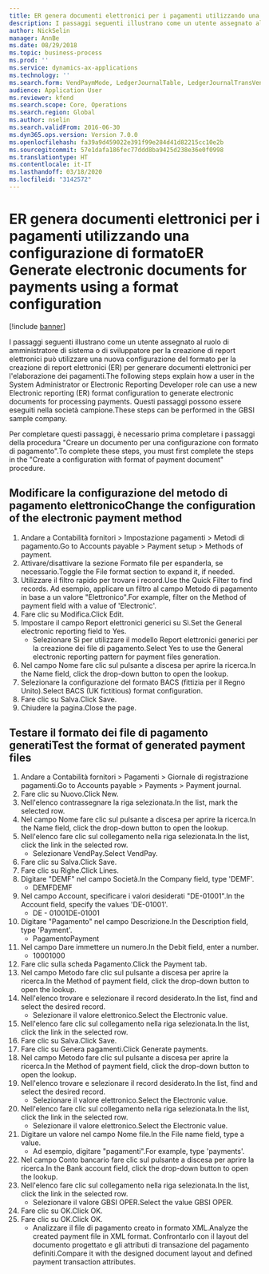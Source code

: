 ```yaml
---
title: ER genera documenti elettronici per i pagamenti utilizzando una configurazione di formato
description: I passaggi seguenti illustrano come un utente assegnato al ruolo di amministratore di sistema o di sviluppatore per la creazione di report elettronici può utilizzare una nuova configurazione del formato per la creazione di report elettronici (ER) per generare documenti elettronici per l'elaborazione dei pagamenti.
author: NickSelin
manager: AnnBe
ms.date: 08/29/2018
ms.topic: business-process
ms.prod: ''
ms.service: dynamics-ax-applications
ms.technology: ''
ms.search.form: VendPaymMode, LedgerJournalTable, LedgerJournalTransVendPaym, BankAccountTableLookUp
audience: Application User
ms.reviewer: kfend
ms.search.scope: Core, Operations
ms.search.region: Global
ms.author: nselin
ms.search.validFrom: 2016-06-30
ms.dyn365.ops.version: Version 7.0.0
ms.openlocfilehash: fa39a9d459022e391f99e284d41d82215cc10e2b
ms.sourcegitcommit: 57e1dafa186fec77ddd8ba9425d238e36e0f0998
ms.translationtype: HT
ms.contentlocale: it-IT
ms.lasthandoff: 03/18/2020
ms.locfileid: "3142572"
---
```

# <a name="er-generate-electronic-documents-for-payments-using-a-format-configuration"></a><span data-ttu-id="f9a73-103">ER genera documenti elettronici per i pagamenti utilizzando una configurazione di formato</span><span class="sxs-lookup"><span data-stu-id="f9a73-103">ER Generate electronic documents for payments using a format configuration</span></span>

[!include [banner](../../includes/banner.md)]

<span data-ttu-id="f9a73-104">I passaggi seguenti illustrano come un utente assegnato al ruolo di amministratore di sistema o di sviluppatore per la creazione di report elettronici può utilizzare una nuova configurazione del formato per la creazione di report elettronici (ER) per generare documenti elettronici per l'elaborazione dei pagamenti.</span><span class="sxs-lookup"><span data-stu-id="f9a73-104">The following steps explain how a user in the System Administrator or Electronic Reporting Developer role can use a new Electronic reporting (ER) format configuration to generate electronic documents for processing payments.</span></span> <span data-ttu-id="f9a73-105">Questi passaggi possono essere eseguiti nella società campione.</span><span class="sxs-lookup"><span data-stu-id="f9a73-105">These steps can be performed in the GBSI sample company.</span></span>

<span data-ttu-id="f9a73-106">Per completare questi passaggi, è necessario prima completare i passaggi della procedura "Creare un documento per una configurazione con formato di pagamento".</span><span class="sxs-lookup"><span data-stu-id="f9a73-106">To complete these steps, you must first complete the steps in the "Create a configuration with format of payment document" procedure.</span></span>


## <a name="change-the-configuration-of-the-electronic-payment-method"></a><span data-ttu-id="f9a73-107">Modificare la configurazione del metodo di pagamento elettronico</span><span class="sxs-lookup"><span data-stu-id="f9a73-107">Change the configuration of the electronic payment method</span></span>
1. <span data-ttu-id="f9a73-108">Andare a Contabilità fornitori > Impostazione pagamenti > Metodi di pagamento.</span><span class="sxs-lookup"><span data-stu-id="f9a73-108">Go to Accounts payable > Payment setup > Methods of payment.</span></span>
2. <span data-ttu-id="f9a73-109">Attivare/disattivare la sezione Formato file per espanderla, se necessario.</span><span class="sxs-lookup"><span data-stu-id="f9a73-109">Toggle the File format section to expand it, if needed.</span></span>
3. <span data-ttu-id="f9a73-110">Utilizzare il filtro rapido per trovare i record.</span><span class="sxs-lookup"><span data-stu-id="f9a73-110">Use the Quick Filter to find records.</span></span> <span data-ttu-id="f9a73-111">Ad esempio, applicare un filtro al campo Metodo di pagamento in base a un valore "Elettronico".</span><span class="sxs-lookup"><span data-stu-id="f9a73-111">For example, filter on the Method of payment field with a value of 'Electronic'.</span></span>
4. <span data-ttu-id="f9a73-112">Fare clic su Modifica.</span><span class="sxs-lookup"><span data-stu-id="f9a73-112">Click Edit.</span></span>
5. <span data-ttu-id="f9a73-113">Impostare il campo Report elettronici generici su Sì.</span><span class="sxs-lookup"><span data-stu-id="f9a73-113">Set the General electronic reporting field to Yes.</span></span>
    * <span data-ttu-id="f9a73-114">Selezionare Sì per utilizzare il modello Report elettronici generici per la creazione dei file di pagamento.</span><span class="sxs-lookup"><span data-stu-id="f9a73-114">Select Yes to use the General electronic reporting pattern for payment files generation.</span></span>  
6. <span data-ttu-id="f9a73-115">Nel campo Nome fare clic sul pulsante a discesa per aprire la ricerca.</span><span class="sxs-lookup"><span data-stu-id="f9a73-115">In the Name field, click the drop-down button to open the lookup.</span></span>
7. <span data-ttu-id="f9a73-116">Selezionare la configurazione del formato BACS (fittizia per il Regno Unito).</span><span class="sxs-lookup"><span data-stu-id="f9a73-116">Select BACS (UK fictitious) format configuration.</span></span>
8. <span data-ttu-id="f9a73-117">Fare clic su Salva.</span><span class="sxs-lookup"><span data-stu-id="f9a73-117">Click Save.</span></span>
9. <span data-ttu-id="f9a73-118">Chiudere la pagina.</span><span class="sxs-lookup"><span data-stu-id="f9a73-118">Close the page.</span></span>

## <a name="test-the-format-of-generated-payment-files"></a><span data-ttu-id="f9a73-119">Testare il formato dei file di pagamento generati</span><span class="sxs-lookup"><span data-stu-id="f9a73-119">Test the format of generated payment files</span></span>
1. <span data-ttu-id="f9a73-120">Andare a Contabilità fornitori > Pagamenti > Giornale di registrazione pagamenti.</span><span class="sxs-lookup"><span data-stu-id="f9a73-120">Go to Accounts payable > Payments > Payment journal.</span></span>
2. <span data-ttu-id="f9a73-121">Fare clic su Nuovo.</span><span class="sxs-lookup"><span data-stu-id="f9a73-121">Click New.</span></span>
3. <span data-ttu-id="f9a73-122">Nell'elenco contrassegnare la riga selezionata.</span><span class="sxs-lookup"><span data-stu-id="f9a73-122">In the list, mark the selected row.</span></span>
4. <span data-ttu-id="f9a73-123">Nel campo Nome fare clic sul pulsante a discesa per aprire la ricerca.</span><span class="sxs-lookup"><span data-stu-id="f9a73-123">In the Name field, click the drop-down button to open the lookup.</span></span>
5. <span data-ttu-id="f9a73-124">Nell'elenco fare clic sul collegamento nella riga selezionata.</span><span class="sxs-lookup"><span data-stu-id="f9a73-124">In the list, click the link in the selected row.</span></span>
    * <span data-ttu-id="f9a73-125">Selezionare VendPay.</span><span class="sxs-lookup"><span data-stu-id="f9a73-125">Select VendPay.</span></span>  
6. <span data-ttu-id="f9a73-126">Fare clic su Salva.</span><span class="sxs-lookup"><span data-stu-id="f9a73-126">Click Save.</span></span>
7. <span data-ttu-id="f9a73-127">Fare clic su Righe.</span><span class="sxs-lookup"><span data-stu-id="f9a73-127">Click Lines.</span></span>
8. <span data-ttu-id="f9a73-128">Digitare "DEMF" nel campo Società.</span><span class="sxs-lookup"><span data-stu-id="f9a73-128">In the Company field, type 'DEMF'.</span></span>
    * <span data-ttu-id="f9a73-129">DEMF</span><span class="sxs-lookup"><span data-stu-id="f9a73-129">DEMF</span></span>  
9. <span data-ttu-id="f9a73-130">Nel campo Account, specificare i valori desiderati "DE-01001".</span><span class="sxs-lookup"><span data-stu-id="f9a73-130">In the Account field, specify the values 'DE-01001'.</span></span>
    * <span data-ttu-id="f9a73-131">DE - 01001</span><span class="sxs-lookup"><span data-stu-id="f9a73-131">DE-01001</span></span>  
10. <span data-ttu-id="f9a73-132">Digitare "Pagamento" nel campo Descrizione.</span><span class="sxs-lookup"><span data-stu-id="f9a73-132">In the Description field, type 'Payment'.</span></span>
    * <span data-ttu-id="f9a73-133">Pagamento</span><span class="sxs-lookup"><span data-stu-id="f9a73-133">Payment</span></span>  
11. <span data-ttu-id="f9a73-134">Nel campo Dare immettere un numero.</span><span class="sxs-lookup"><span data-stu-id="f9a73-134">In the Debit field, enter a number.</span></span>
    * <span data-ttu-id="f9a73-135">1000</span><span class="sxs-lookup"><span data-stu-id="f9a73-135">1000</span></span>  
12. <span data-ttu-id="f9a73-136">Fare clic sulla scheda Pagamento.</span><span class="sxs-lookup"><span data-stu-id="f9a73-136">Click the Payment tab.</span></span>
13. <span data-ttu-id="f9a73-137">Nel campo Metodo fare clic sul pulsante a discesa per aprire la ricerca.</span><span class="sxs-lookup"><span data-stu-id="f9a73-137">In the Method of payment field, click the drop-down button to open the lookup.</span></span>
14. <span data-ttu-id="f9a73-138">Nell'elenco trovare e selezionare il record desiderato.</span><span class="sxs-lookup"><span data-stu-id="f9a73-138">In the list, find and select the desired record.</span></span>
    * <span data-ttu-id="f9a73-139">Selezionare il valore elettronico.</span><span class="sxs-lookup"><span data-stu-id="f9a73-139">Select the Electronic value.</span></span>  
15. <span data-ttu-id="f9a73-140">Nell'elenco fare clic sul collegamento nella riga selezionata.</span><span class="sxs-lookup"><span data-stu-id="f9a73-140">In the list, click the link in the selected row.</span></span>
16. <span data-ttu-id="f9a73-141">Fare clic su Salva.</span><span class="sxs-lookup"><span data-stu-id="f9a73-141">Click Save.</span></span>
17. <span data-ttu-id="f9a73-142">Fare clic su Genera pagamenti.</span><span class="sxs-lookup"><span data-stu-id="f9a73-142">Click Generate payments.</span></span>
18. <span data-ttu-id="f9a73-143">Nel campo Metodo fare clic sul pulsante a discesa per aprire la ricerca.</span><span class="sxs-lookup"><span data-stu-id="f9a73-143">In the Method of payment field, click the drop-down button to open the lookup.</span></span>
19. <span data-ttu-id="f9a73-144">Nell'elenco trovare e selezionare il record desiderato.</span><span class="sxs-lookup"><span data-stu-id="f9a73-144">In the list, find and select the desired record.</span></span>
    * <span data-ttu-id="f9a73-145">Selezionare il valore elettronico.</span><span class="sxs-lookup"><span data-stu-id="f9a73-145">Select the Electronic value.</span></span>  
20. <span data-ttu-id="f9a73-146">Nell'elenco fare clic sul collegamento nella riga selezionata.</span><span class="sxs-lookup"><span data-stu-id="f9a73-146">In the list, click the link in the selected row.</span></span>
    * <span data-ttu-id="f9a73-147">Selezionare il valore elettronico.</span><span class="sxs-lookup"><span data-stu-id="f9a73-147">Select the Electronic value.</span></span>  
21. <span data-ttu-id="f9a73-148">Digitare un valore nel campo Nome file.</span><span class="sxs-lookup"><span data-stu-id="f9a73-148">In the File name field, type a value.</span></span>
    * <span data-ttu-id="f9a73-149">Ad esempio, digitare "pagamenti".</span><span class="sxs-lookup"><span data-stu-id="f9a73-149">For example, type 'payments'.</span></span>  
22. <span data-ttu-id="f9a73-150">Nel campo Conto bancario fare clic sul pulsante a discesa per aprire la ricerca.</span><span class="sxs-lookup"><span data-stu-id="f9a73-150">In the Bank account field, click the drop-down button to open the lookup.</span></span>
23. <span data-ttu-id="f9a73-151">Nell'elenco fare clic sul collegamento nella riga selezionata.</span><span class="sxs-lookup"><span data-stu-id="f9a73-151">In the list, click the link in the selected row.</span></span>
    * <span data-ttu-id="f9a73-152">Selezionare il valore GBSI OPER.</span><span class="sxs-lookup"><span data-stu-id="f9a73-152">Select the value GBSI OPER.</span></span>  
24. <span data-ttu-id="f9a73-153">Fare clic su OK.</span><span class="sxs-lookup"><span data-stu-id="f9a73-153">Click OK.</span></span>
25. <span data-ttu-id="f9a73-154">Fare clic su OK.</span><span class="sxs-lookup"><span data-stu-id="f9a73-154">Click OK.</span></span>
    * <span data-ttu-id="f9a73-155">Analizzare il file di pagamento creato in formato XML.</span><span class="sxs-lookup"><span data-stu-id="f9a73-155">Analyze the created payment file in XML format.</span></span> <span data-ttu-id="f9a73-156">Confrontarlo con il layout del documento progettato e gli attributi di transazione del pagamento definiti.</span><span class="sxs-lookup"><span data-stu-id="f9a73-156">Compare it with the designed document layout and defined payment transaction attributes.</span></span>  

